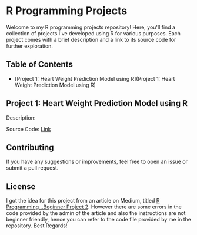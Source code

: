 # R Programming Projects

Welcome to my R programming projects repository! Here, you'll find a collection of projects I've developed using R for various purposes. Each project comes with a brief description and a link to its source code for further exploration.

## Table of Contents

- [Project 1: Heart Weight Prediction Model using R](Project 1: Heart Weight Prediction Model using R)

## Project 1: Heart Weight Prediction Model using R

Description: 

Source Code: [Link](https://posit.cloud/content/7574627)



## Contributing

If you have any suggestions or improvements, feel free to open an issue or submit a pull request.

## License

I got the idea for this project from an article on Medium, titled [R Programming ..Beginner Project 2](https://medium.com/@satishmishra91/r-programming-beginner-project-2-55d9b6fa8da9).
However there are some errors in the code provided by the admin of the article and also the instructions are not beginner friendly, hence you can refer to the code file provided by me in the repository. Best Regards!

